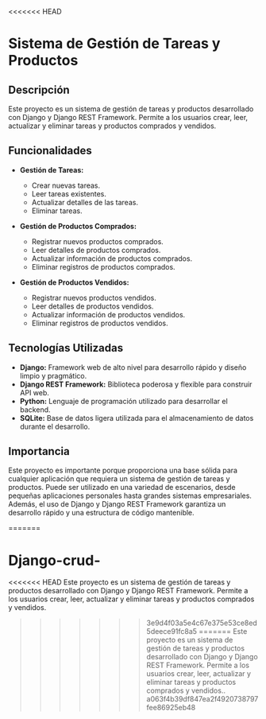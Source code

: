 <<<<<<< HEAD
# Sistema de Gestión de Tareas y Productos

## Descripción

Este proyecto es un sistema de gestión de tareas y productos desarrollado con Django y Django REST Framework. Permite a los usuarios crear, leer, actualizar y eliminar tareas y productos comprados y vendidos.

## Funcionalidades

- **Gestión de Tareas:**
  - Crear nuevas tareas.
  - Leer tareas existentes.
  - Actualizar detalles de las tareas.
  - Eliminar tareas.

- **Gestión de Productos Comprados:**
  - Registrar nuevos productos comprados.
  - Leer detalles de productos comprados.
  - Actualizar información de productos comprados.
  - Eliminar registros de productos comprados.

- **Gestión de Productos Vendidos:**
  - Registrar nuevos productos vendidos.
  - Leer detalles de productos vendidos.
  - Actualizar información de productos vendidos.
  - Eliminar registros de productos vendidos.

## Tecnologías Utilizadas

- **Django:** Framework web de alto nivel para desarrollo rápido y diseño limpio y pragmático.
- **Django REST Framework:** Biblioteca poderosa y flexible para construir API web.
- **Python:** Lenguaje de programación utilizado para desarrollar el backend.
- **SQLite:** Base de datos ligera utilizada para el almacenamiento de datos durante el desarrollo.

## Importancia

Este proyecto es importante porque proporciona una base sólida para cualquier aplicación que requiera un sistema de gestión de tareas y productos. Puede ser utilizado en una variedad de escenarios, desde pequeñas aplicaciones personales hasta grandes sistemas empresariales. Además, el uso de Django y Django REST Framework garantiza un desarrollo rápido y una estructura de código mantenible.


=======
# Django-crud-
<<<<<<< HEAD
Este proyecto es un sistema de gestión de tareas y productos desarrollado con Django y Django REST Framework. Permite a los usuarios crear, leer, actualizar y eliminar tareas y productos comprados y vendidos.
>>>>>>> 3e9d4f03a5e4c67e375e53ce8ed5deece91fc8a5
=======
Este proyecto es un sistema de gestión de tareas y productos desarrollado con Django y Django REST Framework. Permite a los usuarios crear, leer, actualizar y eliminar tareas y productos comprados y vendidos..
>>>>>>> a063f4b39df847ea2f4920738797fee86925eb48

